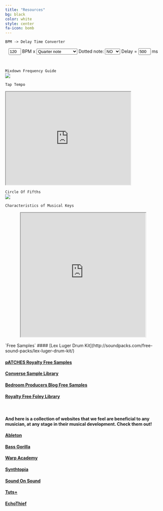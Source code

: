 ```yaml
---
title: "Resources"
bg: black
color: white
style: center
fa-icon: bomb
---
```

`BPM -> Delay Time Converter`
<br>
<center>
<form name="convert_delay" method="post" action="delay-time-calculator" class="lite-background">
<div>
<input class="converterformfield border-inset" onkeyup="convert_bpm_ms()" maxlength="3" size="6" value="120" name="bpm" style="width: 40px; display: inline" />
          BPM x
<select onchange="computeForm(this.form)" name="notevalue" class="border-inset" size="1">
        <option value="4W">Four whole notes</option>
        <option value="3W">Three whole notes</option>
        <option value="2W">Two whole notes</option>
        <option value="1W">One whole note</option>
        <option value="2">Half note</option>
        <option selected="selected" value="4">Quarter note</option>
        <option value="8">Eighth note</option>
        <option value="16">16th note</option>
        <option value="32">32nd note</option>
        <option value="64">64th note</option>
        </select>
        Dotted note:
<select onchange="computeForm(this.form)" name="dotnote" size="1">
              <option selected="selected" value="NO">NO</option>
              <option value="YES">YES</option>
              </select>
          Delay =
<input class="converterformfield border-inset" maxlength="4" size="6" value="500" name="delaytime" style="width: 40px; display: inline" />
          ms
      </div>
        </form>
</center>
<br>

`Mixdown Frequency Guide`
<br>
<img src="http://www.acesandeighths.com/pictures/studio/main_chart.png">

`Tap Tempo`
<br>
<iframe width="80%" height="300" src="http://www.all8.com/tools/bpm.htm"></iframe>
<br>

`Circle Of Fifths`
<br>
<img src="https://s-media-cache-ak0.pinimg.com/564x/2b/fd/f7/2bfdf7f761ee8bbd63ecbb55cf8bd393.jpg">

`Characteristics of Musical Keys`
<br>
<center>
 <iframe width="80%" height ="400" src="http://www.biteyourownelbow.com/keychar.htm"></iframe>
 </center>

<br>
`Free Samples`
#### [Lex Luger Drum Kit](http://soundpacks.com/free-sound-packs/lex-luger-drum-kit/)

#### [pATCHES Royalty Free Samples](https://patchesmusic.squarespace.com/samples/)

#### [Converse Sample Library](https://www.conversesamplelibrary.com/)

#### [Bedroom Producers Blog Free Samples](http://bedroomproducersblog.com/free-samples/)

#### [Royalty Free Foley Library](https://www.freesound.org/)

<br>

#### And here is a collection of websites that we feel are beneficial to any musician, at any stage in their musical development. Check them out!

#### [Ableton](http://www.ableton.com)

#### [Bass Gorilla](http://www.bassgorilla.com)

#### [Warp Academy](http://www.warpacademy.com)

#### [Synthtopia](http://www.synthtopia.com/)

#### [Sound On Sound](http://www.soundonsound.com/)

#### [Tuts+](http://music.tutsplus.com/)  

#### [EchoThief](http://www.echothief.com/)
